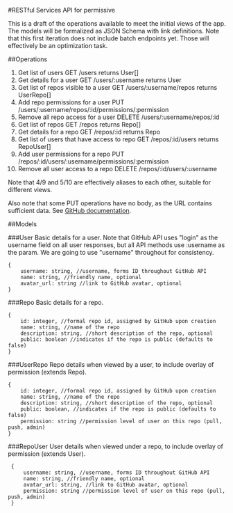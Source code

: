 #RESTful Services API for permissive

This is a draft of the operations available to meet the initial views of the app. The models will be formalized as JSON Schema with link definitions. Note that this first iteration does not include batch endpoints yet. Those will effectively be an optimization task.

##Operations

1. Get list of users
        GET /users
        returns User[]
2. Get details for a user
        GET /users/:username
        returns User
3. Get list of repos visible to a user
        GET /users/:username/repos
        returns UserRepo[]
4. Add repo permissions for a user
        PUT /users/:username/repos/:id/permissions/:permission
5. Remove all repo access for a user
        DELETE /users/:username/repos/:id
6. Get list of repos
        GET /repos
        returns Repo[]
7. Get details for a repo
        GET /repos/:id
        returns Repo
8. Get list of users that have access to repo
        GET /repos/:id/users
        returns RepoUser[]
9. Add user permissions for a repo
        PUT /repos/:id/users/:username/permissions/:permission
10. Remove all user access to a repo
        DELETE /repos/:id/users/:username

Note that 4/9 and 5/10 are effectively aliases to each other, suitable for different views.

Also note that some PUT operations have no body, as the URL contains sufficient data. See [GitHub documentation](https://developer.github.com/v3/#http-verbs).

##Models

###User
Basic details for a user. Note that GitHub API uses "login" as the username field on all user responses, but all API methods use :username as the param. We are going to use "username" throughout for consistency.

    {
        username: string, //username, forms ID throughout GitHub API
        name: string, //friendly name, optional
        avatar_url: string //link to GitHub avatar, optional
    }

###Repo
Basic details for a repo.

    {
        id: integer, //formal repo id, assigned by GitHub upon creation
        name: string, //name of the repo
        description: string, //short description of the repo, optional
        public: boolean //indicates if the repo is public (defaults to false)
    }

###UserRepo
Repo details when viewed by a user, to include overlay of permission (extends Repo).

    {
        id: integer, //formal repo id, assigned by GitHub upon creation
        name: string, //name of the repo
        description: string, //short description of the repo, optional
        public: boolean, //indicates if the repo is public (defaults to false)
        permission: string //permission level of user on this repo (pull, push, admin)
    }

###RepoUser
 User details when viewed under a repo, to include overlay of permission (extends User).

     {
         username: string, //username, forms ID throughout GitHub API
         name: string, //friendly name, optional
         avatar_url: string, //link to GitHub avatar, optional
         permission: string //permission level of user on this repo (pull, push, admin)
     }

